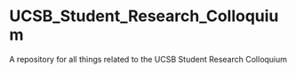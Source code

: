 # UCSB_Student_Research_Colloquium
A repository for all things related to the UCSB Student Research Colloquium
